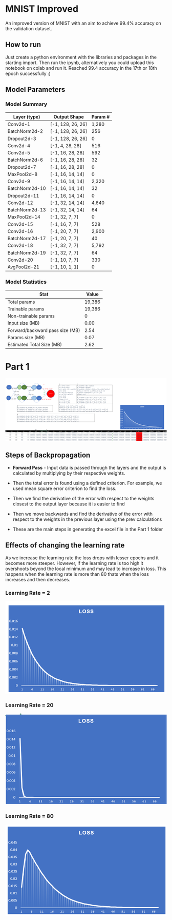 

# MNIST Improved
 An improved version of MNIST with an aim to achieve 99.4% accuracy on the validation dataset.

## How to run

Just create a python environment with the libraries and packages in the starting import. Then run the ipynb, alternatively you could upload this notebook on colab and run it. Reached 99.4 accuracy in the 17th or 18th epoch successfully :)

## Model Parameters

### Model Summary

| Layer (type) | Output Shape | Param # |
|---|---|---|
| Conv2d-1 | [-1, 128, 26, 26] | 1,280 |
| BatchNorm2d-2 | [-1, 128, 26, 26] | 256 |
| Dropout2d-3 | [-1, 128, 26, 26] | 0 |
| Conv2d-4 | [-1, 4, 28, 28] | 516 |
| Conv2d-5 | [-1, 16, 28, 28] | 592 |
| BatchNorm2d-6 | [-1, 16, 28, 28] | 32 |
| Dropout2d-7 | [-1, 16, 28, 28] | 0 |
| MaxPool2d-8 | [-1, 16, 14, 14] | 0 |
| Conv2d-9 | [-1, 16, 14, 14] | 2,320 |
| BatchNorm2d-10 | [-1, 16, 14, 14] | 32 |
| Dropout2d-11 | [-1, 16, 14, 14] | 0 |
| Conv2d-12 | [-1, 32, 14, 14] | 4,640 |
| BatchNorm2d-13 | [-1, 32, 14, 14] | 64 |
| MaxPool2d-14 | [-1, 32, 7, 7] | 0 |
| Conv2d-15 | [-1, 16, 7, 7] | 528 |
| Conv2d-16 | [-1, 20, 7, 7] | 2,900 |
| BatchNorm2d-17 | [-1, 20, 7, 7] | 40 |
| Conv2d-18 | [-1, 32, 7, 7] | 5,792 |
| BatchNorm2d-19 | [-1, 32, 7, 7] | 64 |
| Conv2d-20 | [-1, 10, 7, 7] | 330 |
| AvgPool2d-21 | [-1, 10, 1, 1] | 0 |

### Model Statistics

| Stat | Value |
|---|---|
| Total params | 19,386 |
| Trainable params | 19,386 |
| Non-trainable params | 0 |
| Input size (MB) | 0.00 |
| Forward/backward pass size (MB) | 2.54 |
| Params size (MB) | 0.07 |
| Estimated Total Size (MB) | 2.62 |



# Part 1

![image info](./Part-1/Screenshot.png)

## Steps of Backpropagation

 - **Forward Pass** - Input data is passed through the layers and the output is calculated by multiplying by their respective weights.

 - Then the total error is found using a defined criterion. For example, we used mean square error criterion to find the loss. 
 
 - Then we find the derivative of the error with respect to the weights closest to the output layer because it is easier to find

 - Then we move backwards and find the derivative of the error with respect to the weights in the previous layer using the prev calculations

 - These are the main steps in generating the excel file in the Part 1 folder

## Effects of changing the learning rate

As we increase the learning rate the loss drops with lesser epochs and it becomes more steeper. However, if the learning rate is too high it overshoots beyond the local minimum and may lead to increase in loss. This happens when the learning rate is more than 80 thats when the loss increases and then decreases.

### Learning Rate = 2
![image info](./Part-1/Screenshot-2.png)

### Learning Rate = 20
![image info](./Part-1/Screenshot-3.png)

### Learning Rate = 80
![image info](./Part-1/Screenshot-4.png)
